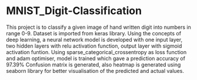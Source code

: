 # MNIST_Digit-Classification

This project is to classify a given image of hand written digit into numbers in range 0-9. Dataset is imported from keras library.
Using the concepts of deep learning, a neural network model is developed with one input layer, two hidden layers with relu activation function,
output layer with sigmoid activation funtion.
Using sparse_categorical_crossentropy as loss function and adam optimiser, model is trained which gave a prediction accuracy of 97.39%
Confusion matrix is generated, also heatmap is generated using seaborn library for better visualisation of the predicted and actual values.
